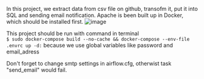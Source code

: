 In this project, we extract data from csv file on github, transofm it, put it into SQL and sending email notification.
Apache is been built up in Docker, which should be installed first.
![image](https://user-images.githubusercontent.com/98738510/198898864-55537051-db33-4189-bc2f-094590fe590d.png)

This project should be run with command in terminal<br>
```$ sudo docker-compose build --no-cache && docker-compose --env-file .envrc up -d:```
because we use global variables like password and email_adress

Don't forget to change smtp settings in airflow.cfg, otherwist task "send_email" would fail.
